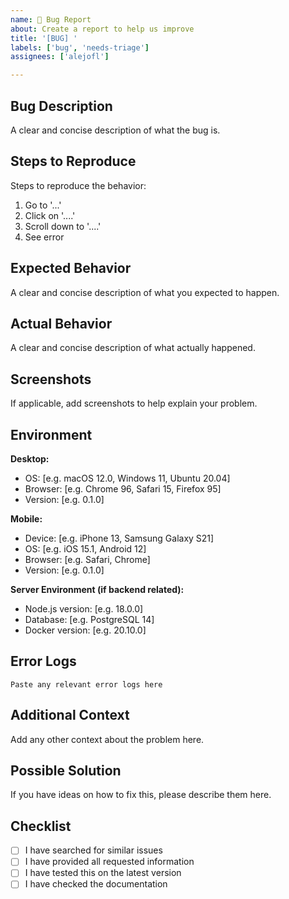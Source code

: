 ```yaml
---
name: 🐛 Bug Report
about: Create a report to help us improve
title: '[BUG] '
labels: ['bug', 'needs-triage']
assignees: ['alejofl']

---
```


## Bug Description
A clear and concise description of what the bug is.

## Steps to Reproduce
Steps to reproduce the behavior:
1. Go to '...'
2. Click on '....'
3. Scroll down to '....'
4. See error

## Expected Behavior
A clear and concise description of what you expected to happen.

## Actual Behavior
A clear and concise description of what actually happened.

## Screenshots
If applicable, add screenshots to help explain your problem.

## Environment
**Desktop:**
- OS: [e.g. macOS 12.0, Windows 11, Ubuntu 20.04]
- Browser: [e.g. Chrome 96, Safari 15, Firefox 95]
- Version: [e.g. 0.1.0]

**Mobile:**
- Device: [e.g. iPhone 13, Samsung Galaxy S21]
- OS: [e.g. iOS 15.1, Android 12]
- Browser: [e.g. Safari, Chrome]
- Version: [e.g. 0.1.0]

**Server Environment (if backend related):**
- Node.js version: [e.g. 18.0.0]
- Database: [e.g. PostgreSQL 14]
- Docker version: [e.g. 20.10.0]

## Error Logs
```
Paste any relevant error logs here
```

## Additional Context
Add any other context about the problem here.

## Possible Solution
If you have ideas on how to fix this, please describe them here.

## Checklist
- [ ] I have searched for similar issues
- [ ] I have provided all requested information
- [ ] I have tested this on the latest version
- [ ] I have checked the documentation
